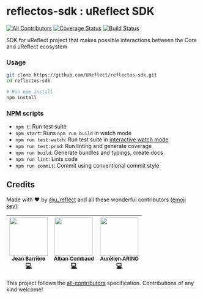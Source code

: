 # reflectos-sdk : uReflect SDK

[![All Contributors](https://img.shields.io/badge/all_contributors-3-orange.svg?style=flat-square)](#credits)
[![Coverage 
Status](https://coveralls.io/repos/github/UReflect/reflectos-sdk/badge.svg)](https://coveralls.io/github/UReflect/reflectos-sdk)
[![Build Status](https://travis-ci.org/UReflect/reflectos-sdk.svg)](https://travis-ci.org/UReflect/reflectos-sdk)

SDK for uReflect project that makes possible interactions between the Core and uReflect ecosystem


### Usage


```bash
git clone https://github.com/UReflect/reflectos-sdk.git
cd reflectos-sdk

# Run npm install
npm install
```

### NPM scripts

 - `npm t`: Run test suite
 - `npm start`: Runs `npm run build` in watch mode
 - `npm run test:watch`: Run test suite in [interactive watch mode](http://facebook.github.io/jest/docs/cli.html#watch)
 - `npm run test:prod`: Run linting and generate coverage
 - `npm run build`: Generate bundles and typings, create docs
 - `npm run lint`: Lints code
 - `npm run commit`: Commit using conventional commit style

## Credits

Made with :heart: by [@u_reflect](https://twitter.com/u_reflect) and all these wonderful contributors ([emoji key](https://github.com/kentcdodds/all-contributors#emoji-key)):

<!-- ALL-CONTRIBUTORS-LIST:START - Do not remove or modify this section -->
| [<img src="https://avatars2.githubusercontent.com/u/11390722?v=4" width="100px;"/><br /><sub>Jean Barrière</sub>](http://www.jean-barriere.fr/)<br />[💻](https://github.com/UReflect/reflectos-sdk/commits?author=JeanBarriere "Code") | [<img src="https://avatars3.githubusercontent.com/u/22745197?v=4" width="100px;"/><br /><sub>Alban Combaud</sub>](http://albancombaud.xyz)<br />[💻](https://github.com/UReflect/reflectos-sdk/commits?author=Albanbin "Code") | [<img src="https://avatars2.githubusercontent.com/u/10957531?v=4" width="100px;"/><br /><sub>Aurélien ARINO</sub>](https://github.com/Arinono)<br />[💻](https://github.com/UReflect/reflectos-sdk/commits?author=Arinono "Code") |
| :---: | :---: | :---: |
<!-- ALL-CONTRIBUTORS-LIST:END -->

This project follows the [all-contributors](https://github.com/kentcdodds/all-contributors) specification. Contributions of any kind welcome!

